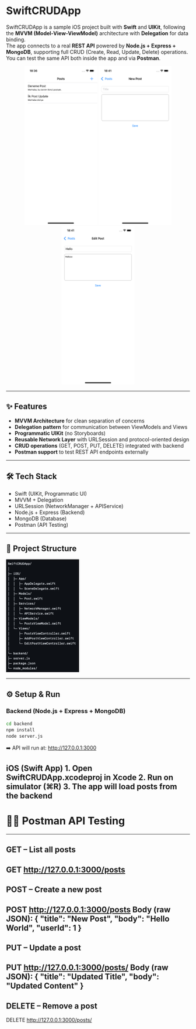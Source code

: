 # SwiftCRUDApp

SwiftCRUDApp is a sample iOS project built with **Swift** and **UIKit**, following the **MVVM (Model-View-ViewModel)** architecture with **Delegation** for data binding.  
The app connects to a real **REST API** powered by **Node.js + Express + MongoDB**, supporting full CRUD (Create, Read, Update, Delete) operations.  
You can test the same API both inside the app and via **Postman**.

<p align="center">
  <img src="screenshots/posts_list.png" alt="Posts List Screen" width="200"/>
  <img src="screenshots/add_post.png" alt="Add Post Screen" width="200"/>
  <img src="screenshots/edit_post.png" alt="Edit Post Screen" width="200"/>
</p>

---

## ✨ Features
- **MVVM Architecture** for clean separation of concerns
- **Delegation pattern** for communication between ViewModels and Views
- **Programmatic UIKit** (no Storyboards)
- **Reusable Network Layer** with URLSession and protocol-oriented design
- **CRUD operations** (GET, POST, PUT, DELETE) integrated with backend
- **Postman support** to test REST API endpoints externally

---

## 🛠 Tech Stack
- Swift (UIKit, Programmatic UI)
- MVVM + Delegation
- URLSession (NetworkManager + APIService)
- Node.js + Express (Backend)
- MongoDB (Database)
- Postman (API Testing)

---

## 📂 Project Structure

<img src="screenshots/design.png" alt="Project Structure" width="200"/>

---

## ⚙️ Setup & Run

### Backend (Node.js + Express + MongoDB)
```bash
cd backend
npm install
node server.js
```
➡️ API will run at: http://127.0.0.1:3000

iOS (Swift App)
	1.	Open SwiftCRUDApp.xcodeproj in Xcode
	2.	Run on simulator (⌘R)
	3.	The app will load posts from the backend
---
# ✍🏻 Postman API Testing
---
## GET – List all posts
GET http://127.0.0.1:3000/posts
---
## POST – Create a new post
POST http://127.0.0.1:3000/posts
Body (raw JSON):
{
  "title": "New Post",
  "body": "Hello World",
  "userId": 1
}
---
## PUT – Update a post
PUT http://127.0.0.1:3000/posts/<id>
Body (raw JSON):
{
  "title": "Updated Title",
  "body": "Updated Content"
}
---
## DELETE – Remove a post
DELETE http://127.0.0.1:3000/posts/<id>
